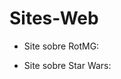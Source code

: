 # Sites-Web

<ul> 
  <li> Site sobre RotMG: </li>
</ul>
<ul> 
  <li>Site sobre Star Wars: </li>
</ul>
